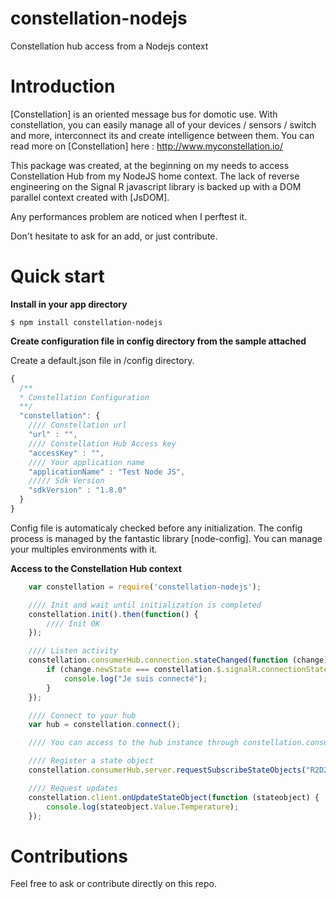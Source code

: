# constellation-nodejs
Constellation hub access from a Nodejs context

# Introduction

[Constellation] is an oriented message bus for domotic use. With constellation, you can easily manage all of your devices / sensors / switch and more, interconnect its and create intelligence between them.
You can read more on [Constellation] here : http://www.myconstellation.io/

This package was created, at the beginning on my needs to access Constellation Hub from my NodeJS home context. 
The lack of reverse engineering on the Signal R javascript library is backed up with a DOM parallel context created with [JsDOM]. 

Any performances problem are noticed when I perftest it.

Don't hesitate to ask for an add, or just contribute.


# Quick start

**Install in your app directory**

```shell
$ npm install constellation-nodejs
```

**Create configuration file in config directory from the sample attached**

Create a default.json file in /config directory.

```js
{
  /** 
  * Constellation Configuration
  **/
  "constellation": {
    //// Constellation url
    "url" : "",
    //// Constellation Hub Access key 
    "accessKey" : "",
    //// Your application name
    "applicationName" : "Test Node JS",
    ///// Sdk Version
    "sdkVersion" : "1.8.0"
  }
}
```

Config file is automaticaly checked before any initialization. 
The config process is managed by the fantastic library [node-config]. You can manage your multiples environments with it. 

**Access to the Constellation Hub context**
```js
    var constellation = require('constellation-nodejs');

    //// Init and wait until initialization is completed
    constellation.init().then(function() {
        //// Init OK 
    });

    //// Listen activity
    constellation.consumerHub.connection.stateChanged(function (change) {
        if (change.newState === constellation.$.signalR.connectionState.connected) {
            console.log("Je suis connecté");
        }
    });

    //// Connect to your hub
    var hub = constellation.connect();

    //// You can access to the hub instance through constellation.consumerHub

    //// Register a state object
    constellation.consumerHub.server.requestSubscribeStateObjects("R2D2", "Vera", "Flood Sensor (temperature)", "*");

    //// Request updates
	constellation.client.onUpdateStateObject(function (stateobject) {
		console.log(stateobject.Value.Temperature);
	});
```

# Contributions

Feel free to ask or contribute directly on this repo. 
